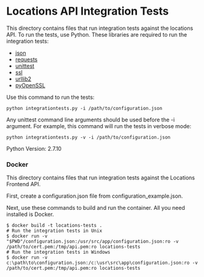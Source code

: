 # Locations  API Integration Tests

This directory contains files that run integration tests against the locations API. To run the tests, use Python. These libraries are required to run the integration tests:

* [json](https://docs.python.org/2/library/json.html)
* [requests](http://docs.python-requests.org/en/master/)
* [unittest](https://docs.python.org/2/library/unittest.html)
* [ssl](https://pypi.python.org/pypi/ssl/)
* [urllib2](https://docs.python.org/2/library/urllib2.html)
* [pyOpenSSL](https://pypi.python.org/pypi/pyOpenSSL)

Use this command to run the tests:

	python integrationtests.py -i /path/to/configuration.json

Any unittest command line arguments should be used before the -i argument. For example, this command will run the tests in verbose mode:

	python integrationtests.py -v -i /path/to/configuration.json

Python Version: 2.7.10

### Docker

This directory contains files that run integration tests against the Locations Frontend API.

First, create a configuration.json file from configuration_example.json.

Next, use these commands to build and run the container. All you need installed is Docker.

```shell
$ docker build -t locations-tests .
# Run the integration tests in Unix
$ docker run -v "$PWD"/configuration.json:/usr/src/app/configuration.json:ro -v /path/to/cert.pem:/tmp/api.pem:ro locations-tests
# Run the integration tests in Windows
$ docker run -v c:\path\to\configuration.json:/c:\usr\src\app\configuration.json:ro -v /path/to/cert.pem:/tmp/api.pem:ro locations-tests
```
